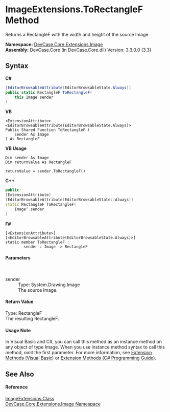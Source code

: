 # ImageExtensions.ToRectangleF Method 
 

Returns a RectangleF with the width and height of the source Image

**Namespace:**&nbsp;<a href="N_DevCase_Core_Extensions_Image">DevCase.Core.Extensions.Image</a><br />**Assembly:**&nbsp;DevCase.Core (in DevCase.Core.dll) Version: 3.3.0.0 (3.3)

## Syntax

**C#**<br />
``` C#
[EditorBrowsableAttribute(EditorBrowsableState.Always)]
public static RectangleF ToRectangleF(
	this Image sender
)
```

**VB**<br />
``` VB
<ExtensionAttribute>
<EditorBrowsableAttribute(EditorBrowsableState.Always)>
Public Shared Function ToRectangleF ( 
	sender As Image
) As RectangleF
```

**VB Usage**<br />
``` VB Usage
Dim sender As Image
Dim returnValue As RectangleF

returnValue = sender.ToRectangleF()
```

**C++**<br />
``` C++
public:
[ExtensionAttribute]
[EditorBrowsableAttribute(EditorBrowsableState::Always)]
static RectangleF ToRectangleF(
	Image^ sender
)
```

**F#**<br />
``` F#
[<ExtensionAttribute>]
[<EditorBrowsableAttribute(EditorBrowsableState.Always)>]
static member ToRectangleF : 
        sender : Image -> RectangleF 

```


#### Parameters
&nbsp;<dl><dt>sender</dt><dd>Type: System.Drawing.Image<br />The source Image.</dd></dl>

#### Return Value
Type: RectangleF<br />The resulting RectangleF.

#### Usage Note
In Visual Basic and C#, you can call this method as an instance method on any object of type Image. When you use instance method syntax to call this method, omit the first parameter. For more information, see <a href="https://docs.microsoft.com/dotnet/visual-basic/programming-guide/language-features/procedures/extension-methods">Extension Methods (Visual Basic)</a> or <a href="https://docs.microsoft.com/dotnet/csharp/programming-guide/classes-and-structs/extension-methods">Extension Methods (C# Programming Guide)</a>.

## See Also


#### Reference
<a href="T_DevCase_Core_Extensions_Image_ImageExtensions">ImageExtensions Class</a><br /><a href="N_DevCase_Core_Extensions_Image">DevCase.Core.Extensions.Image Namespace</a><br />